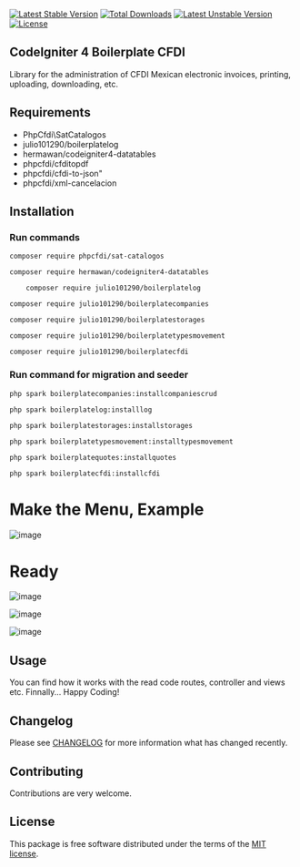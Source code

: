 [![Latest Stable Version](https://poser.okvpn.org/julio101290/boilerplatecfdi/v/stable)](https://packagist.org/packages/julio101290/boilerplatecfdi) [![Total Downloads](https://poser.okvpn.org/julio101290/boilerplatecfdi/downloads)](https://packagist.org/packages/julio101290/boilerplatecfdi) [![Latest Unstable Version](https://poser.okvpn.org/julio101290/boilerplatecfdi/v/unstable)](https://packagist.org/packages/julio101290/boilerplatecfdi) [![License](https://poser.okvpn.org/julio101290/boilerplatecfdi/license)](https://packagist.org/packages/julio101290/boilerplatecfdi)

## CodeIgniter 4 Boilerplate CFDI
Library for the administration of CFDI Mexican electronic invoices, printing, uploading, downloading, etc.

## Requirements
* PhpCfdi\SatCatalogos
* julio101290/boilerplatelog
* hermawan/codeigniter4-datatables
* phpcfdi/cfditopdf
* phpcfdi/cfdi-to-json"
* phpcfdi/xml-cancelacion

## Installation

### Run commands
	
 	composer require phpcfdi/sat-catalogos

   	composer require hermawan/codeigniter4-datatables

    	composer require julio101290/boilerplatelog

	composer require julio101290/boilerplatecompanies

  	composer require julio101290/boilerplatestorages

	composer require julio101290/boilerplatetypesmovement

	composer require julio101290/boilerplatecfdi


### Run command for migration and seeder

	php spark boilerplatecompanies:installcompaniescrud

 	php spark boilerplatelog:installlog

  	php spark boilerplatestorages:installstorages

	php spark boilerplatetypesmovement:installtypesmovement

	php spark boilerplatequotes:installquotes

  	php spark boilerplatecfdi:installcfdi 
	

# Make the Menu, Example

![image](https://github.com/user-attachments/assets/12755ccd-2c48-47bf-8445-abb950f69eca)


# Ready

![image](https://github.com/user-attachments/assets/410426ed-6c8d-430a-bc87-daa62640e69e)

![image](https://github.com/user-attachments/assets/f8e7f2df-1ba0-427c-8653-cf52d0d0fc7a)

![image](https://github.com/user-attachments/assets/b660473a-38bf-4e72-8bf7-5531b68fd17f)




Usage
-----
You can find how it works with the read code routes, controller and views etc. Finnally... Happy Coding!

Changelog
--------
Please see [CHANGELOG](CHANGELOG.md) for more information what has changed recently.

Contributing
------------
Contributions are very welcome.

License
-------

This package is free software distributed under the terms of the [MIT license](LICENSE.md).
